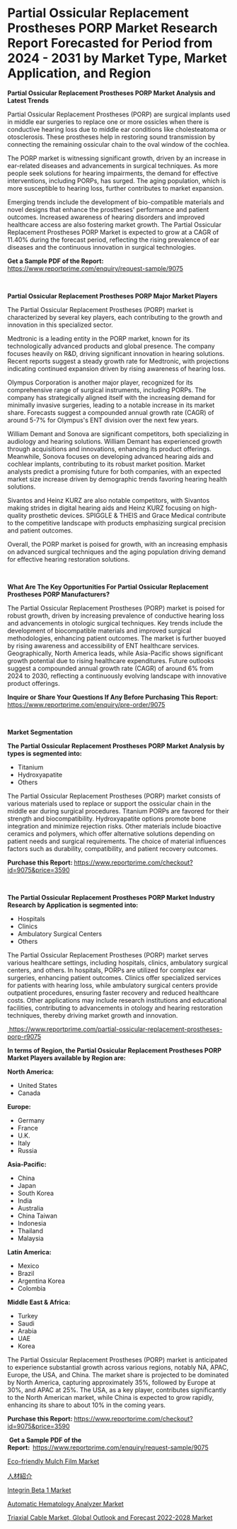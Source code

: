 <p><h1>Partial Ossicular Replacement Prostheses PORP Market Research Report Forecasted for Period from 2024 -  2031 by Market Type, Market Application, and Region</h1></p><p><strong>Partial Ossicular Replacement Prostheses PORP Market Analysis and Latest Trends</strong></p>
<p><p>Partial Ossicular Replacement Prostheses (PORP) are surgical implants used in middle ear surgeries to replace one or more ossicles when there is conductive hearing loss due to middle ear conditions like cholesteatoma or otosclerosis. These prostheses help in restoring sound transmission by connecting the remaining ossicular chain to the oval window of the cochlea.</p><p>The PORP market is witnessing significant growth, driven by an increase in ear-related diseases and advancements in surgical techniques. As more people seek solutions for hearing impairments, the demand for effective interventions, including PORPs, has surged. The aging population, which is more susceptible to hearing loss, further contributes to market expansion.</p><p>Emerging trends include the development of bio-compatible materials and novel designs that enhance the prostheses' performance and patient outcomes. Increased awareness of hearing disorders and improved healthcare access are also fostering market growth. The Partial Ossicular Replacement Prostheses PORP Market is expected to grow at a CAGR of 11.40% during the forecast period, reflecting the rising prevalence of ear diseases and the continuous innovation in surgical technologies.</p></p>
<p><strong>Get a Sample PDF of the Report:&nbsp;</strong> <a href="https://www.reportprime.com/enquiry/request-sample/9075">https://www.reportprime.com/enquiry/request-sample/9075</a></p>
<p>&nbsp;</p>
<p><strong>Partial Ossicular Replacement Prostheses PORP Major Market Players</strong></p>
<p><p>The Partial Ossicular Replacement Prostheses (PORP) market is characterized by several key players, each contributing to the growth and innovation in this specialized sector. </p><p>Medtronic is a leading entity in the PORP market, known for its technologically advanced products and global presence. The company focuses heavily on R&D, driving significant innovation in hearing solutions. Recent reports suggest a steady growth rate for Medtronic, with projections indicating continued expansion driven by rising awareness of hearing loss.</p><p>Olympus Corporation is another major player, recognized for its comprehensive range of surgical instruments, including PORPs. The company has strategically aligned itself with the increasing demand for minimally invasive surgeries, leading to a notable increase in its market share. Forecasts suggest a compounded annual growth rate (CAGR) of around 5-7% for Olympus's ENT division over the next few years.</p><p>William Demant and Sonova are significant competitors, both specializing in audiology and hearing solutions. William Demant has experienced growth through acquisitions and innovations, enhancing its product offerings. Meanwhile, Sonova focuses on developing advanced hearing aids and cochlear implants, contributing to its robust market position. Market analysts predict a promising future for both companies, with an expected market size increase driven by demographic trends favoring hearing health solutions.</p><p>Sivantos and Heinz KURZ are also notable competitors, with Sivantos making strides in digital hearing aids and Heinz KURZ focusing on high-quality prosthetic devices. SPIGGLE & THEIS and Grace Medical contribute to the competitive landscape with products emphasizing surgical precision and patient outcomes.</p><p>Overall, the PORP market is poised for growth, with an increasing emphasis on advanced surgical techniques and the aging population driving demand for effective hearing restoration solutions.</p></p>
<p>&nbsp;</p>
<p><strong>What Are The Key Opportunities For Partial Ossicular Replacement Prostheses PORP Manufacturers?</strong></p>
<p><p>The Partial Ossicular Replacement Prostheses (PORP) market is poised for robust growth, driven by increasing prevalence of conductive hearing loss and advancements in otologic surgical techniques. Key trends include the development of biocompatible materials and improved surgical methodologies, enhancing patient outcomes. The market is further buoyed by rising awareness and accessibility of ENT healthcare services. Geographically, North America leads, while Asia-Pacific shows significant growth potential due to rising healthcare expenditures. Future outlooks suggest a compounded annual growth rate (CAGR) of around 6% from 2024 to 2030, reflecting a continuously evolving landscape with innovative product offerings.</p></p>
<p><strong>Inquire or Share Your Questions If Any Before Purchasing This Report:</strong> <a href="https://www.reportprime.com/enquiry/pre-order/9075">https://www.reportprime.com/enquiry/pre-order/9075</a></p>
<p>&nbsp;</p>
<p><strong>Market Segmentation</strong></p>
<p><strong>The Partial Ossicular Replacement Prostheses PORP Market Analysis by types is segmented into:</strong></p>
<p><ul><li>Titanium</li><li>Hydroxyapatite</li><li>Others</li></ul></p>
<p><p>The Partial Ossicular Replacement Prostheses (PORP) market consists of various materials used to replace or support the ossicular chain in the middle ear during surgical procedures. Titanium PORPs are favored for their strength and biocompatibility. Hydroxyapatite options promote bone integration and minimize rejection risks. Other materials include bioactive ceramics and polymers, which offer alternative solutions depending on patient needs and surgical requirements. The choice of material influences factors such as durability, compatibility, and patient recovery outcomes.</p></p>
<p><strong>Purchase this Report:&nbsp;</strong><a href="https://www.reportprime.com/checkout?id=9075&price=3590">https://www.reportprime.com/checkout?id=9075&price=3590</a></p>
<p>&nbsp;</p>
<p><strong>The Partial Ossicular Replacement Prostheses PORP Market Industry Research by Application is segmented into:</strong></p>
<p><ul><li>Hospitals</li><li>Clinics</li><li>Ambulatory Surgical Centers</li><li>Others</li></ul></p>
<p><p>The Partial Ossicular Replacement Prostheses (PORP) market serves various healthcare settings, including hospitals, clinics, ambulatory surgical centers, and others. In hospitals, PORPs are utilized for complex ear surgeries, enhancing patient outcomes. Clinics offer specialized services for patients with hearing loss, while ambulatory surgical centers provide outpatient procedures, ensuring faster recovery and reduced healthcare costs. Other applications may include research institutions and educational facilities, contributing to advancements in otology and hearing restoration techniques, thereby driving market growth and innovation.</p></p>
<p><a href="https://www.reportprime.com/partial-ossicular-replacement-prostheses-porp-r9075">&nbsp;https://www.reportprime.com/partial-ossicular-replacement-prostheses-porp-r9075</a></p>
<p><strong>In terms of Region, the Partial Ossicular Replacement Prostheses PORP Market Players available by Region are:</strong></p>
<p>
    <p> <strong> North America: </strong>
        <ul>
            <li>United States</li>
            <li>Canada</li>
        </ul>
        </p> 
    <p> <strong> Europe: </strong>
        <ul>
            <li>Germany</li>
            <li>France</li>
            <li>U.K.</li>
            <li>Italy</li>
            <li>Russia</li>
        </ul>
        </p> 
    <p> <strong> Asia-Pacific: </strong>
        <ul>
            <li>China</li>
            <li>Japan</li>
            <li>South Korea</li>
            <li>India</li>
            <li>Australia</li>
            <li>China Taiwan</li>
            <li>Indonesia</li>
            <li>Thailand</li>
            <li>Malaysia</li>
        </ul>
        </p> 
    <p> <strong> Latin America: </strong>
        <ul>
            <li>Mexico</li>
            <li>Brazil</li>
            <li>Argentina Korea</li>
            <li>Colombia</li>
        </ul>
        </p> 
    <p> <strong> Middle East & Africa: </strong>
        <ul>
            <li>Turkey</li>
            <li>Saudi</li>
            <li>Arabia</li>
            <li>UAE</li>
            <li>Korea</li>
        </ul>
    </p>
    </p>
<p><p>The Partial Ossicular Replacement Prostheses (PORP) market is anticipated to experience substantial growth across various regions, notably NA, APAC, Europe, the USA, and China. The market share is projected to be dominated by North America, capturing approximately 35%, followed by Europe at 30%, and APAC at 25%. The USA, as a key player, contributes significantly to the North American market, while China is expected to grow rapidly, enhancing its share to about 10% in the coming years.</p></p>
<p><strong>Purchase this Report: </strong><a href="https://www.reportprime.com/checkout?id=9075&price=3590">https://www.reportprime.com/checkout?id=9075&price=3590</a></p>
<p>&nbsp;<strong>Get a Sample PDF of the Report:&nbsp;&nbsp;</strong><a href="https://www.reportprime.com/enquiry/request-sample/9075">https://www.reportprime.com/enquiry/request-sample/9075</a></p>
<p><strong></strong></p>
<p><p><a href="https://issuu.com/reportprime-2/docs/eco-friendly-mulch-film-market-size_3c3d9e9e2a6415">Eco-friendly Mulch Film Market</a></p><p><a href="https://medium.com/@dfg5fff/recruitment-market-%E3%81%AE%E3%82%B0%E3%83%AD%E3%83%BC%E3%83%90%E3%83%AB%E5%B8%82%E5%A0%B4%E6%A6%82%E8%A6%81%E3%81%AF-%E4%B8%96%E7%95%8C%E3%81%8A%E3%82%88%E3%81%B3%E4%B8%BB%E8%A6%81%E5%B8%82%E5%A0%B4%E3%81%AB%E3%81%8A%E3%81%91%E3%82%8B%E6%A5%AD%E7%95%8C%E3%81%AB%E5%BD%B1%E9%9F%BF%E3%82%92%E4%B8%8E%E3%81%88%E3%82%8B%E4%B8%BB%E8%A6%81%E3%81%AA%E3%83%88%E3%83%AC%E3%83%B3%E3%83%89%E3%81%AB%E3%81%A4%E3%81%84%E3%81%A6-%E7%8B%AC%E8%87%AA%E3%81%AE%E8%A6%96%E7%82%B9%E3%82%92%E6%8F%90%E4%BE%9B%E3%81%97%E3%81%BE%E3%81%99-0f87d5fccf2b">人材紹介</a></p><p><a href="https://www.linkedin.com/pulse/emerging-market-trends-regional-analysis-integrin-beta-myjne?trackingId=1Uzg1VMsTxKBVWTdLHqQMw%3D%3D">Integrin Beta 1 Market</a></p><p><a href="https://www.linkedin.com/pulse/global-automatic-hematology-analyzer-market-sector2024-2031-nrllf?trackingId=xLQbIds7SzuxfGp6iExsrw%3D%3D">Automatic Hematology Analyzer Market</a></p><p><a href="https://medium.com/@maria.hardacre7345/the-global-triaxial-cable-market-global-outlook-and-forecast-2022-2028-market-is-projected-to-615876625327">Triaxial Cable Market, Global Outlook and Forecast 2022-2028 Market</a></p></p>